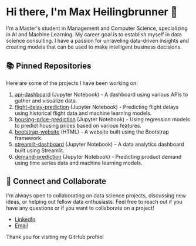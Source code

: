 # Hi there, I'm Max Heilingbrunner 👋

I'm a Master's student in Management and Computer Science, specializing in AI and Machine Learning. My career goal is to establish myself in data science consulting. I have a passion for unraveling data-driven insights and creating models that can be used to make intelligent business decisions.

## 📚 Pinned Repositories

Here are some of the projects I have been working on:

1. [api-dashboard](https://github.com/mistermakc/api-dashboard) (Jupyter Notebook) - A dashboard using various APIs to gather and visualize data.
2. [flight-delay-prediction](https://github.com/mistermakc/flight-delay-prediction) (Jupyter Notebook) - Predicting flight delays using historical flight data and machine learning models.
3. [housing-price-prediction](https://github.com/mistermakc/housing-price-prediction) (Jupyter Notebook) - Using regression models to predict housing prices based on various features.
4. [bootstrap-website](https://github.com/mistermakc/bootstrap-website) (HTML) - A website built using the Bootstrap framework.
5. [streamlit-dashboard](https://github.com/mistermakc/streamlit-dashboard) (Jupyter Notebook) - A data analytics dashboard built using Streamlit.
6. [demand-prediction](https://github.com/mistermakc/demand-prediction) (Jupyter Notebook) - Predicting product demand using time series data and machine learning models.

## 🤝 Connect and Collaborate

I'm always open to collaborating on data science projects, discussing new ideas, or helping out fellow data enthusiasts. Feel free to reach out if you have any questions or if you want to collaborate on a project!

- [LinkedIn](https://www.linkedin.com/in/maxheilingbrunner/)
- [Email](max@heilingbrunner@alumni.ie.edu)

Thank you for visiting my GitHub profile!



